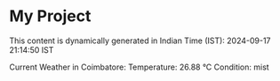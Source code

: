 # My Project

This content is dynamically generated in Indian Time (IST): 2024-09-17 21:14:50 IST


Current Weather in Coimbatore:
Temperature: 26.88 °C
Condition: mist
